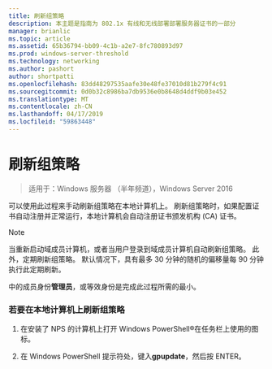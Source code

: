 ```yaml
---
title: 刷新组策略
description: 本主题是指南为 802.1x 有线和无线部署部署服务器证书的一部分
manager: brianlic
ms.topic: article
ms.assetid: 65b36794-bb09-4c1b-a2e7-8fc780893d97
ms.prod: windows-server-threshold
ms.technology: networking
ms.author: pashort
author: shortpatti
ms.openlocfilehash: 83dd48297535aafe30e48fe37010d81b279f4c91
ms.sourcegitcommit: 0d0b32c8986ba7db9536e0b8648d4ddf9b03e452
ms.translationtype: MT
ms.contentlocale: zh-CN
ms.lasthandoff: 04/17/2019
ms.locfileid: "59863448"
---
```

# <a name="refresh-group-policy"></a>刷新组策略

>适用于：Windows 服务器 （半年频道），Windows Server 2016

可以使用此过程来手动刷新组策略在本地计算机上。 刷新组策略时，如果配置证书自动注册并正常运行，本地计算机会自动注册证书颁发机构 (CA) 证书。  
  
> [!NOTE]  
> 当重新启动域成员计算机，或者当用户登录到域成员计算机自动刷新组策略。 此外，定期刷新组策略。 默认情况下，具有最多 30 分钟的随机的偏移量每 90 分钟执行此定期刷新。  
  
中的成员身份**管理员**，或等效身份是完成此过程所需的最小。  
  
### <a name="to-refresh-group-policy-on-the-local-computer"></a>若要在本地计算机上刷新组策略  
  
1.  在安装了 NPS 的计算机上打开 Windows PowerShell&reg;在任务栏上使用的图标。  
  
2.  在 Windows PowerShell 提示符处，键入**gpupdate**，然后按 ENTER。  
  


